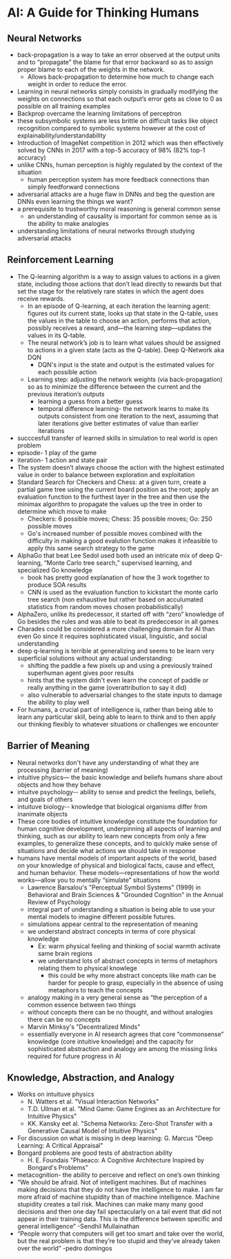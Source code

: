 # AI: A Guide for Thinking Humans

## Neural Networks

- back-propagation is a way to take an error observed at the output units and to “propagate” the blame for that error backward so as to assign proper blame to each of the weights in the network. 
    - Allows back-propagation to determine how much to change each weight in order to reduce the error. 
- Learning in neural networks simply consists in gradually modifying the weights on connections so that each output’s error gets as close to 0 as possible on all training examples
- Backprop overcame the learning limitations of perceptron
- these subsymbolic systems are less brittle on difficult tasks like object recognition compared to symbolic systems however at the cost of explainability/understandability
- Introduction of ImageNet competition in 2012 which was then effectively solved by CNNs in 2017 with a top-5 accuracy of 98% (82% top-1 accuracy)
- unlike CNNs, human perception is highly regulated by the context of the situation 
    - human perception system has more feedback connections than simply feedforward connections 
- adversarial attacks are a huge flaw in DNNs and beg the question are DNNs even learning the things we want?
- a prerequisite to trustworthy moral reasoning is general common sense
    - an understanding of causality is important for common sense as is the ability to make analogies
- understanding limitations of neural networks through studying adversarial attacks

## Reinforcement Learning

- The Q-learning algorithm is a way to assign values to actions in a given state, including those actions that don’t lead directly to rewards but that set the stage for the relatively rare states in which the agent does receive rewards.
    - In an episode of Q-learning, at each iteration the learning agent: figures out its current state, looks up that state in the Q-table, uses the values in the table to choose an action, performs that action, possibly receives a reward, and—the learning step—updates the values in its Q-table.
    - The neural network’s job is to learn what values should be assigned to actions in a given state (acts as the Q-table). Deep Q-Network aka DQN
        - DQN's input is the state and output is the estimated values for each possible action
    - Learning step: adjusting the network weights (via back-propagation) so as to minimize the difference between the current and the previous iteration’s outputs
        - learning a guess from a better guess
        - temporal difference learning- the network learns to make its outputs consistent from one iteration to the next, assuming that later iterations give better estimates of value than earlier iterations
- succcesfull transfer of learned skills in simulation to real world is open problem
- episode- 1 play of the game
- iteration- 1 action and state pair 
- The system doesn’t always choose the action with the highest estimated value in order to balance between exploration and exploitation
- Standard Search for Checkers and Chess: at a given turn, create a partial game tree using the current board position as the root; apply an evaluation function to the furthest layer in the tree and then use the minimax algorithm to propagate the values up the tree in order to determine which move to make
    - Checkers: 6 possible moves; Chess: 35 possible moves; Go: 250 possible moves
    - Go's increased number of possible moves combined with the difficulty in making a good evalution function makes it infeasible to apply this same search strategy to the game
- AlphaGo that beat Lee Sedol used both used an intricate mix of deep Q-learning, “Monte Carlo tree search,” supervised learning, and specialized Go knowledge
    - book has pretty good explanation of how the 3 work together to produce SOA results
    - CNN is used as the evaluation function to kickstart the monte carlo tree search (non exhaustive but rather based on acculumated statistics from random moves chosen probabilistically)
- AlphaZero, unlike its predecessor, it started off with “zero” knowledge of Go besides the rules and was able to beat its predeccesor in all games
-  Charades could be considered a more challenging domain for AI than even Go since it requires sophisticated visual, linguistic, and social understanding
- deep q-learning is terrible at generalizing and seems to be learn very superficial solutions without any actual understanding:
    - shifting the paddle a few pixels up and using a previously trained superhuman agent gives poor results
    - hints that the system didn't even learn the concept of paddle or really anything in the game (overattribution to say it did)
    - also vulnerable to adversarial changes to the state inputs to damage the ability to play well 
- For humans, a crucial part of intelligence is, rather than being able to learn any particular skill, being able to learn to think and to then apply our thinking flexibly to whatever situations or challenges we encounter

## Barrier of Meaning

- Neural networks don't have any understanding of what they are processing (barrier of meaning)
- intuitive physics— the basic knowledge and beliefs humans share about objects and how they behave
- intuitve psychology-- ability to sense and predict the feelings, beliefs, and goals of others
- intuituve biology-- knowledge that biological organisms differ from inanimate objects
- These core bodies of intuitive knowledge constitute the foundation for human cognitive development, underpinning all aspects of learning and thinking, such as our ability to learn new concepts from only a few examples, to generalize these concepts, and to quickly make sense of situations and decide what actions we should take in response
- humans have mental models of important aspects of the world, based on your knowledge of physical and biological facts, cause and effect, and human behavior. These models—representations of how the world works—allow you to mentally “simulate” situations
    - Lawrence Barsalou's "Perceptual Symbol Systems" (1999) in Behavioral and Brain Sciences & "Grounded Cognition" in the Annual Review of Psychology
    - integral part of understanding a situation is being able to use your mental models to imagine different possible futures.
    - simulations appear central to the representation of meaning
    - we understand abstract concepts in terms of core physical knowledge
        - Ex: warm physical feeling and thinking of social warmth activate same brain regions
        - we understand lots of abstract concepts in terms of metaphors relating them to physical knowlege 
            - this could be why more abstract concepts like math can be harder for people to grasp, especially in the absence of using metaphors to teach the concepts
    - analogy making in a very general sense as “the perception of a common essence between two things
    - without concepts there can be no thought, and without analogies there can be no concepts
    - Marvin Minksy's "Decentralized Minds"
    - essentially everyone in AI research agrees that core “commonsense” knowledge (core intuitive knowledge) and the capacity for sophisticated abstraction and analogy are among the missing links required for future progress in AI

## Knowledge, Abstraction, and Analogy

- Works on intuituve physics 
    - N. Watters et al. "Visual Interaction Networks"
    - T.D. Ullman et al. "Mind Game: Game Engines as an Architecture for Intuitive Physics"
    - KK. Kansky eet al. "Schema Networks: Zero-Shot Transfer with a Generative Causal Model of Intuitive Physics"
- For discussion on what is missing in deep learning: G. Marcus "Deep Learning: A Critical Appraisal"
- Bongard problems are good tests of abstraction ability
    - H. E. Foundais "Phaeaco: A Cognitive Architecture Inspired by Bongard's Problems"
- metacognition- the ability to perceive and reflect on one’s own thinking
- “We should be afraid. Not of intelligent machines. But of machines making decisions that they do not have the intelligence to make. I am far more afraid of machine stupidity than of machine intelligence. Machine stupidity creates a tail risk. Machines can make many many good decisions and then one day fail spectacularly on a tail event that did not appear in their training data. This is the difference between specific and general intelligence” -Sendhil Mullainathan
- “People worry that computers will get too smart and take over the world, but the real problem is that they’re too stupid and they’ve already taken over the world” -pedro domingos